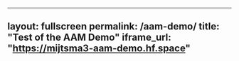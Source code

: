 <!-- ---
permalink: /dashboard-test/
title: "Test of the AAM Demo"
excerpt: "This is a page not in th emain menu"
author_profile: true
redirect_from: 
  - "/nmp/"
  - "/nmp.html"
---

<iframe
	src="https://mijtsma3-aam-demo.hf.space"
	frameborder="0"
	width="850"
	height="450"
></iframe> -->

---
layout: fullscreen
permalink: /aam-demo/
title: "Test of the AAM Demo"
iframe_url: "https://mijtsma3-aam-demo.hf.space"
---